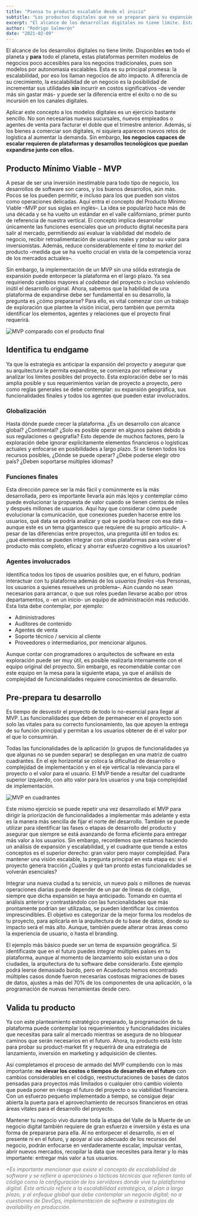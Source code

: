 ```yaml
---
title: "Piensa tu producto escalable desde el inicio"
subtitle: "Los productos digitales que no se preparan para su expansión se exponen a pérdidas considerables"
excerpt: "El alcance de los desarrollos digitales no tiene límite. Esta es su principal promesa: la escalabilidad, por eso los llaman negocios de alto impacto."
author: "Rodrigo Salmerón"
date: "2021-02-09"
---
```


El alcance de los desarrollos digitales no tiene límite. Disponibles **en** todo el planeta y **para** todo el planeta, estas plataformas permiten modelos de negocios poco accesibles para los negocios tradicionales, pues son modelos por autonomasia escalables. Esta es su principal promesa: la escalabilidad, por eso los llaman negocios de alto impacto. A diferencia de su crecimiento, la escalabilidad de un negocio es la posibilidad de incrementar sus utilidades **sin** incurrir en costos significativos -de vender más sin gastar más- y puede ser la diferencia entre el éxito o no de su incursión en los canales digitales.

Aplicar este concepto a los modelos digitales es un ejercicio bastante sencillo. No son necesarias nuevas sucursales, nuevos empleados o agentes de venta para facturar el doble que el trimestre anterior. Además, si los bienes a comerciar son digitales, ni siquiera aparecen nuevos retos de logística al aumentar la demanda. Sin embargo, **los negocios capaces de escalar requieren de plataformas y desarrollos tecnológicos que puedan expandirse junto con ellos.**

## Producto Mínimo Viable - MVP

A pesar de ser una inversión inestimable para todo tipo de negocio, los desarrollos de software son caros, y los buenos desarrollos, aún más. Pocos se los pueden permitir, e incluso para los que pueden son vistos como operaciones delicadas. Aquí entra el concepto del Producto Mínimo Viable –MVP por sus siglas en inglés–. La idea se popularizó hace más de una década y se ha vuelto un estándar en el valle californiano, primer punto de referencia de nuestra vertical. El concepto implica desarrollar únicamente las funciones esenciales que un producto digital necesita para salir al mercado, permitiendo así evaluar la viabilidad del modelo de negocio, recibir retroalimentación de usuarios reales y probar su valor para inversionistas. Además, reduce considerablemente el _time to market_ del producto –medida que se ha vuelto crucial en vista de la competencia voraz de los mercados actuales–.

Sin embargo, la implementación de un MVP sin una sólida estrategia de expansión puede entorpecer la plataforma en el largo plazo. Ya sea requiriendo cambios mayores al _codebase_ del proyecto o incluso volviendo inútil el desarrollo original. Ahora, sabemos que la habilidad de una plataforma de expandirse debe ser fundamental en su desarrollo, la pregunta es ¿cómo prepararse? Para ello, es vital comenzar con un trabajo de exploración que plantee la visión inicial, pero también que permita identificar los elementos, agentes y relaciones que el proyecto final requerirá.

![MVP comparado con el producto final](/assets/img/articles/piensa-tu-producto-escalable-desde-el-inicio/1.svg)

## Identifica tu endgame

Ya que la estrategia es anticipar la expansión del proyecto y asegurar que su arquitectura le permita expandirse, se comienza por reflexionar y analizar los límites posibles del proyecto. Esta exploración debe ser lo más amplia posible y sus requerimientos varían de proyecto a proyecto, pero como reglas generales se debe contemplar: su expansión geográfica, sus funcionalidades finales y todos los agentes que pueden estar involucrados.

### Globalización

Hasta dónde puede crecer la plataforma. ¿Es un desarrollo con alcance global? ¿Continental? ¿Solo es posible operar en algunos países debido a sus regulaciones o geografía? Esto depende de muchos factores, pero la exploración debe ignorar explícitamente elementos financieros o logísticas actuales y enfocarse en posibilidades a largo plazo. Si se tienen todos los recursos posibles, ¿Dónde se puede operar? ¿Debe poderse elegir otro país? ¿Deben soportarse múltiples idiomas?

### Funciones finales

Esta dirección parece ser la más fácil y comúnmente es la más desarrollada, pero es importante llevarla aún más lejos y contemplar cómo puede evolucionar la propuesta de valor cuando se tienen cientos de miles y después millones de usuarios. Aquí hay que considerar cómo puede evolucionar la comunicación, que conexiones pueden hacerse entre los usuarios, qué data se podría analizar y qué se podría hacer con esa data –aunque este es un tema gigantesco que requiere de su propio artículo–. A pesar de las diferencias entre proyectos, una pregunta útil en todos es: ¿qué elementos se pueden integrar con otras plataformas para volver el producto más completo, eficaz y ahorrar esfuerzo cognitivo a los usuarios?

### Agentes involucrados

Identifica todos los tipos de usuarios posibles que, en el futuro, podrían interactuar con tu plataforma además de los _usuarios finales_ –tus Personas, los usuarios a quienes resuelves un problema–. Aún cuando no sean necesarios para arrancar, o que sus roles puedan llevarse acabo por otros departamentos, o -en un inicio- un equipo de administración más reducido. Esta lista debe contemplar, por ejemplo:

- Administradores
- Auditores de contenido
- Agentes de venta
- Soporte técnico / servicio al cliente
- Proveedores o intermediarios, por mencionar algunos.

Aunque contar con programadores o arquitectos de software en esta exploración puede ser muy útil, es posible realizarla internamente con el equipo original del proyecto. Sin embargo, es recomendable contar con este equipo en la mesa para la siguiente etapa, ya que el análisis de complejidad de funcionalidades requiere conocimientos de desarrollo.

## Pre-prepara tu desarrollo

Es tiempo de desvestir el proyecto de todo lo no-esencial para llegar al MVP. Las funcionalidades que deben de permanecer en el proyecto son solo las vitales para su correcto funcionamiento, las que apoyen la entrega de su función principal y permitan a los usuarios obtener de él el valor por el que lo consumirán.

Todas las funcionalidades de la aplicación (o grupos de funcionalidades ya que algunas no se pueden separar) se despliegan en una matriz de cuatro cuadrantes. En el eje horizontal se coloca la dificultad de desarrollo o complejidad de implementación y en el eje vertical la relevancia para el proyecto o el valor para el usuario. El MVP tiende a resultar del cuadrante superior izquierdo, con alto valor para los usuarios y una baja complejidad de implementación.

![MVP en cuadrantes](/assets/img/articles/piensa-tu-producto-escalable-desde-el-inicio/2.svg)


Este mismo ejercicio se puede repetir una vez desarrollado el MVP para dirigir la priorización de funcionalidades a implementar más adelante y esta es la manera más sencilla de fijar el norte del desarrollo. También se puede utilizar para identificar las fases o etapas de desarrollo del producto y asegurar que siempre se está avanzando de forma eficiente para entregar más valor a los usuarios. Sin embargo, recordemos que estamos haciendo un análisis de expansión y escalabilidad, y el cuadrante que tiende a estos conceptos es el superior derecho: gran valor pero mayor complejidad. Para mantener una visión escalable, la pregunta principal en esta etapa es: si el proyecto genera tracción ¿Cuáles y qué tan pronto estas funcionalidades se volverán esenciales?

Integrar una nueva ciudad a tu servicio, un nuevo país o millones de nuevas operaciones diarias puede depender de un par de líneas de código, siempre que dicha expansión se haya anticipado. Tomando en cuenta el análisis anterior y contrastándolo con las funcionalidades que más prontamente podrían ser utilizadas, se pueden identificar los cimientos imprescindibles. El objetivo es categorizar de la mejor forma los modelos de tu proyecto, para aplicarla en la arquitectura de tu base de datos, donde su impacto será el más alto. Aunque, también puede alterar otras áreas como la experiencia de usuario, o hasta el branding.

El ejemplo más básico puede ser un tema de expansión geográfica. Si identificaste que en el futuro puedes integrar múltiples países en tu plataforma, aunque al momento de lanzamiento solo existan una o dos ciudades, la arquitectura de tu software debe considerarlo. Este ejemplo podrá leerse demasiado burdo, pero en Acueducto hemos encontrado múltiples casos donde fueron necesarias costosas migraciones de bases de datos, ajustes a más del 70% de los componentes de una aplicación, o la programación de nuevas herramientas desde cero.

## Valida tu producto

Ya con este planteamiento estratégico preparado, la programación de tu plataforma puede contemplar los requerimientos y funcionalidades iniciales que necesitas para salir al mercado mientras se asegura de no bloquear caminos que serán necesarios en el futuro. Ahora, tu producto está listo para probar su product-market fit y requerirá de una estrategia de lanzamiento, inversión en marketing y adquisición de clientes.

Así completamos el proceso de armado del MVP cumpliendo con lo más importante: **no elevar los costos o tiempos de desarrollo en el futuro** con cambios considerables en el código, reestructuraciones de bases de datos pensadas para proyectos más limitados o cualquier otro cambio violento que pueda poner en riesgo el futuro del proyecto o su viabilidad financiera. Con un esfuerzo pequeño implementado a tiempo, se consigue dejar abierta la puerta para el aprovechamiento de recursos financieros en otras áreas vitales para el desarrollo del proyecto.

Mantener tu negocio vivo durante toda la etapa del Valle de la Muerte de un negocio digital también requiere de gran esfuerzo e inversión y ésta es una forma de prepararse para ella. Al no entorpecer el desarrollo, ni en el presente ni en el futuro, y apoyar al uso adecuado de los recursos del negocio, podrán enfocarse en verdaderamente escalar, impulsar ventas, abrir nuevos mercados, recopilar la data que necesites para iterar y lo más importante: entregar más valor a tus usuarios.

<p style="opacity:0.6; font-style:italic">*Es importante mencionar que existe el concepto de escalabilidad de software y se refiere a operaciones o tácticas técnicas que refieren tanto al código como la configuración de los servidores donde vive tu plataforma digital. Este artículo refiere a la escalabilidad estratégica, al plan a largo plazo, y al enfoque global que debe contemplar un negocio digital; no a cuestiones de DevOps, implementación de software o estrategias de availability en producción.<p>

